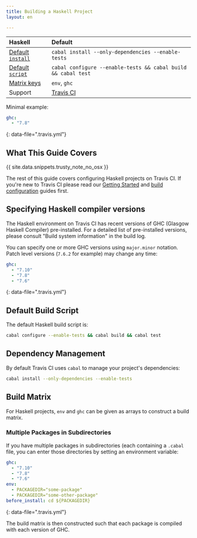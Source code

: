 ```yaml
---
title: Building a Haskell Project
layout: en

---
```


<div id="toc">
</div>

<aside markdown="block" class="ataglance">

| Haskell                                     | Default                                                       |
|:--------------------------------------------|:--------------------------------------------------------------|
| [Default `install`](#Dependency-Management) | `cabal install --only-dependencies --enable-tests`            |
| [Default `script`](#Default-Build-Script)   | `cabal configure --enable-tests && cabal build && cabal test` |
| [Matrix keys](#Build-Matrix)                | `env`, `ghc`                                                  |
| Support                                     | [Travis CI](mailto:support@travis-ci.com)                     |

Minimal example:

```yaml
ghc:
  - "7.8"
```
{: data-file=".travis.yml"}

</aside>

## What This Guide Covers

{{ site.data.snippets.trusty_note_no_osx }}

The rest of this guide covers configuring Haskell projects on Travis CI. If
you're new to Travis CI please read our [Getting Started](/user/getting-started/)
and [build configuration](/user/customizing-the-build/) guides first.

## Specifying Haskell compiler versions

The Haskell environment on Travis CI has recent versions of GHC (Glasgow Haskell
Compiler) pre-installed. For a detailed list of pre-installed versions, please
consult "Build system information" in the build log.

You can specify one or more GHC versions using `major.minor` notation. Patch
level versions (`7.6.2` for example) may change any time:

```yaml
ghc:
  - "7.10"
  - "7.8"
  - "7.6"
```
{: data-file=".travis.yml"}

## Default Build Script

The default Haskell build script is:

```bash
cabal configure --enable-tests && cabal build && cabal test
```

## Dependency Management

By default Travis CI uses `cabal` to manage your project's dependencies:

```bash
cabal install --only-dependencies --enable-tests
```

## Build Matrix

For Haskell projects, `env` and `ghc` can be given as arrays
to construct a build matrix.

### Multiple Packages in Subdirectories

If you have multiple packages in subdirectories (each containing a `.cabal` file,
you can enter those directories by setting an environment variable:

```yaml
ghc:
  - "7.10"
  - "7.8"
  - "7.6"
env:
  - PACKAGEDIR="some-package"
  - PACKAGEDIR="some-other-package"
before_install: cd ${PACKAGEDIR}
```
{: data-file=".travis.yml"}

The build matrix is then constructed such that each package is compiled with each version of GHC.
